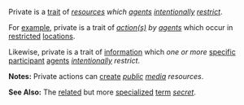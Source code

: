 Private is a [trait](https://github.com/gcassel/Modular-Organization-Terminology/blob/master/terms/trait.md) of *[resources](https://github.com/gcassel/Modular-Organization-Terminology/blob/master/terms/resource.md) which [agents](https://github.com/gcassel/Modular-Organization-Terminology/blob/master/terms/agent.md) [intentionally](https://github.com/gcassel/Modular-Organization-Terminology/blob/master/terms/intention.md) [restrict](https://github.com/gcassel/Modular-Organization-Terminology/blob/master/terms/restriction.md)*.

For [example](https://github.com/gcassel/Modular-Organization-Terminology/blob/master/terms/example.md), private is a trait of *[action(s)](https://github.com/gcassel/Modular-Organization-Terminology/blob/master/terms/action.md) by [agents](https://github.com/gcassel/Modular-Organization-Terminology/blob/master/terms/agent.md)* which occur in [restricted](https://github.com/gcassel/Modular-Organization-Terminology/blob/master/terms/restriction.md) [locations](https://github.com/gcassel/Modular-Organization-Terminology/blob/master/terms/location.md). 

Likewise, private is a trait of [information](https://github.com/gcassel/Modular-Organization-Terminology/blob/master/terms/information.md) which *one or more* [specific](https://github.com/gcassel/Modular-Organization-Terminology/blob/master/terms/specific.md) [participant](https://github.com/gcassel/Modular-Organization-Terminology/blob/master/terms/participate.md) [agents](https://github.com/gcassel/Modular-Organization-Terminology/blob/master/terms/agent.md) *[intentionally](https://github.com/gcassel/Modular-Organization-Terminology/blob/master/terms/intention.md) restrict*.

**Notes:** Private actions can [create](https://github.com/gcassel/Modular-Organization-Terminology/blob/master/terms/creation.md) *[public](https://github.com/gcassel/Modular-Organization-Terminology/blob/master/terms/public.md) [media](https://github.com/gcassel/Modular-Organization-Terminology/blob/master/terms/media.md) resources*.

**See Also:** The [related](https://github.com/gcassel/Modular-Organization-Terminology/blob/master/terms/relationship.md) but more [specialized](https://github.com/gcassel/Modular-Organization-Terminology/blob/master/terms/specialize.md) [term](https://github.com/gcassel/Modular-Organization-Terminology/blob/master/terms/term.md) *[secret](https://github.com/gcassel/Modular-Organization-Terminology/blob/master/terms/secret.md)*.
